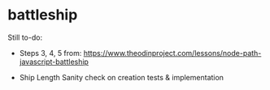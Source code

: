 # battleship

Still to-do:
- Steps 3, 4, 5 from: https://www.theodinproject.com/lessons/node-path-javascript-battleship

- Ship Length Sanity check on creation tests & implementation